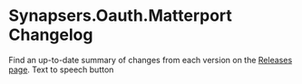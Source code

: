 # Synapsers.Oauth.Matterport Changelog

Find an up-to-date summary of changes from each version on the [Releases page](https://github.com/SynapeResearchSystemsCorp/Synapsers.Oauth.Matterport/releases).
Text to speech button